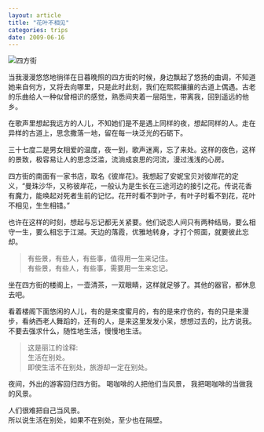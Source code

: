 ```yaml
---
layout: article
title: "花叶不相见"
categories: trips
date: 2009-06-16
---
```

![四方街](https://o654lj7pu.qnssl.com/20090616.jpg)

当我漫漫悠悠地徜徉在日暮晚照的四方街的时候，身边飘起了悠扬的曲调，不知道她来自何方，又将去向哪里，只是此时此刻，我们在熙熙攘攘的古道上偶遇。古老的乐曲给人一种似曾相识的感觉，熟悉间夹着一层陌生，带离我，回到遥远的他乡。

在歌声里想起我远方的人儿，不知她们是不是遇上同样的夜，想起同样的人。走在异样的古道上，思念撒落一地，留在每一块泛光的石砺下。
<!---more--->

三十七度二是男女相爱的温度，夜一到，歌声迷离，忘了来处。这样的夜色，这样的景致，极容易让人的思念泛滥，流淌成哀思的河流，漫过浅浅的心房。

四方街的南面有一家书店，取名《彼岸花》。我想起了安妮宝贝对彼岸花的定义，“曼珠沙华，又称彼岸花，一般认为是生长在三途河边的接引之花。传说花香有魔力，能唤起对死者生前的记忆。花开时看不到叶子，有叶子时看不到花，花叶不相见，生生相错。”

也许在这样的时刻，想起与忘记都无关紧要。他们说恋人间只有两种结局，要么相守一生，要么相忘于江湖。天边的落霞，优雅地转身，才打个照面，就要彼此忘却。

> 有些景，有些人，有些事，值得用一生来记住。  
> 有些景，有些人，有些事，需要用一生来忘记。

坐在四方街的楼阁上，一壶清茶，一双眼睛，这样就足够了。其他的器官，都休息去吧。

看着楼阁下面悠闲的人儿，有的是来度蜜月的，有的是来疗伤的，有的只是来漫步，看纳西老人舞蹈的，还有的人，是来这里发发小呆，想想过去的，比方说我。不要去强求什么，随性地生活，慢慢地生活。

> 这是丽江的诠释:  
> 生活在别处。  
> 即使生活不在别处，旅游却一定在别处。

夜间，外出的游客回归四方街。
喝咖啡的人把他们当风景，
我把喝咖啡的当做我的风景。

人们很难把自己当风景。  
所以说生活在别处，如果不在别处，至少也在隔壁。